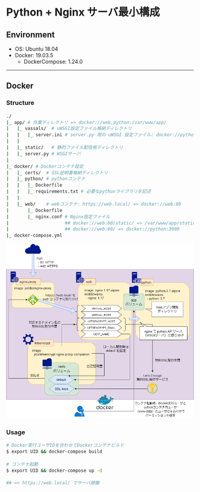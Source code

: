 # Python + Nginx サーバ最小構成

## Environment

- OS: Ubuntu 18.04
- Docker: 19.03.5
    - DockerCompose: 1.24.0

***

## Docker

### Structure
```bash
./
|_ app/ # 作業ディレクトリ => docker://web,python:/var/www/app/
|   |_ vassals/  # uWSGI設定ファイル格納ディレクトリ
|   |   |_ server.ini # server.py 用の uWSGI 設定ファイル: docker://python:3000
|   |
|   |_ static/   # 静的ファイル配信用ディレクトリ
|   |_ server.py # WSGIサーバ
|
|_ docker/ # Dockerコンテナ設定
|   |_ certs/  # SSL証明書格納ディレクトリ
|   |_ python/ # pythonコンテナ
|   |   |_ Dockerfile
|   |   |_ requirements.txt # 必要なpythonライブラリを記述
|   |
|   |_ web/    # webコンテナ: https://web.local/ => docker://web:80
|       |_ Dockerfile
|       |_ nginx.conf # Nginx設定ファイル
|                     ## docker://web:80/static/ => /var/www/app/static/
|                     ## docker://web:80/ => docker://python:3000
|_ docker-compose.yml
```

![nginx-wsgi.png](./app/static/img/nginx-wsgi.png)

### Usage
```bash
# Docker実行ユーザIDを合わせてDockerコンテナビルド
$ export UID && docker-compose build

# コンテナ起動
$ export UID && docker-compose up -d

## => https://web.local/ でサーバ稼働
```
